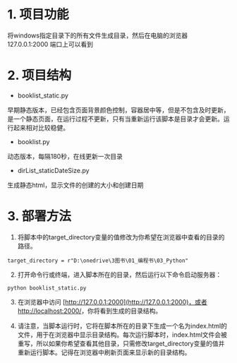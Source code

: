 # 1. 项目功能

将windows指定目录下的所有文件生成目录，然后在电脑的浏览器 127.0.0.1:2000 端口上可以看到



# 2. 项目结构

- booklist_static.py

早期静态版本，已经包含页面背景颜色控制，容器居中等，但是不包含及时更新，是一个静态页面，在运行过程不更新，只有当重新运行该脚本是目录才会更新。运行起来相对比较稳健。

- booklist.py

动态版本，每隔180秒，在线更新一次目录

- dirList_staticDateSize.py

生成静态html，显示文件的创建的大小和创建日期


# 3. 部署方法

1. 将脚本中的target_directory变量的值修改为你希望在浏览器中查看的目录的路径。
```
target_directory = r"D:\onedrive\3图书\01_编程书\03_Python"
```

2. 打开命令行或终端，进入脚本所在的目录，然后运行以下命令启动服务器：

```
python booklist_static.py
```

3. 在浏览器中访问 [http://127.0.0.1:2000](http://127.0.0.1:2000)，或者 [http://localhost:2000/](http://localhost:2000/)，你将看到生成的目录结构。

4. 请注意，当脚本运行时，它将在脚本所在的目录下生成一个名为index.html的文件，用于在浏览器中显示目录结构。每次运行脚本时，index.html文件会被重写，所以如果你希望查看其他目录，只需修改target_directory变量的值并重新运行脚本。记得在浏览器中刷新页面来显示新的目录结构。
